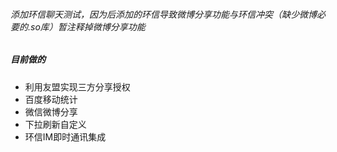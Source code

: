 ###### 添加环信聊天测试，因为后添加的环信导致微博分享功能与环信冲突（缺少微博必要的.so库）暂注释掉微博分享功能
##### 目前做的
- 利用友盟实现三方分享授权
- 百度移动统计
- 微信微博分享
- 下拉刷新自定义
- 环信IM即时通讯集成
